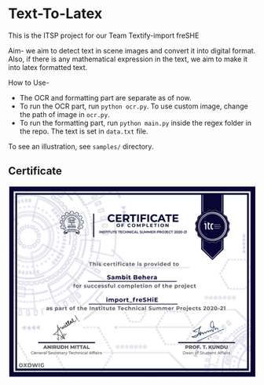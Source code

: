# Text-To-Latex

This is the ITSP project for our Team Textify-import freSHE

Aim- we aim to detect text in scene images and convert it into digital format. Also, if there is any mathematical expression in the text, we aim to make it into latex formatted text. 

How to Use-
* The OCR and formatting part are separate as of now. 
* To run the OCR part, run `python ocr.py`. To use custom image, change the path of image in `ocr.py`.
* To run the formatting part, run `python main.py` inside the regex folder in the repo. The text is set in `data.txt` file. 

To see an illustration, see `samples/` directory. 

## Certificate

![certificate](certificate.png)
